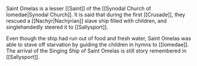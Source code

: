 Saint Omelas is a lesser [[Saint]] of the [[Synodal Church of Iomedae|Synodal Church]]. It is said that during the first [[Crusade]], they rescued a [[Nachýr|Nachýrian]] slave ship filled with children, and singlehandedly steered it to [[Sallysport]].

Even though the ship had run out of food and fresh water, Saint Omelas was able to stave off starvation by guiding the children in hymns to [[Iomedae]]. The arrival of the Singing Ship of Saint Omelas is still story remembered in [[Sallysport]].